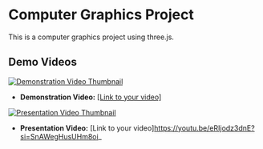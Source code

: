 # Computer Graphics Project

This is a computer graphics project using three.js.

## Demo Videos

[![Demonstration Video Thumbnail](https://img.youtube.com/vi/JZmIPX-bvWk/hqdefault.jpg)](https://youtu.be/JZmIPX-bvWk?si=eH8e-cK6N9h-BBzP)
*   **Demonstration Video:** [[Link to your video]](https://youtu.be/JZmIPX-bvWk?si=eH8e-cK6N9h-BBzP)

[![Presentation Video Thumbnail](https://img.youtube.com/vi/eRIjodz3dnE/hqdefault.jpg)](https://youtu.be/eRIjodz3dnE?si=SnAWegHusUHm8oi_)
*   **Presentation Video:** [Link to your video]https://youtu.be/eRIjodz3dnE?si=SnAWegHusUHm8oi_
